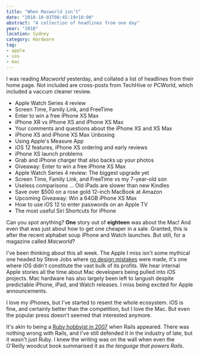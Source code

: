 ```yaml
---
title: "When Macworld isn’t"
date: "2018-10-03T08:45:19+10:00"
abstract: "A collection of headlines from one day"
year: "2018"
location: Sydney
category: Hardware
tag:
- apple
- ios
- mac
---
```

I was reading *Macworld* yesterday, and collated a list of headlines from their home page. Not included are cross-posts from TechHive or PCWorld, which included a vaccum cleaner review. 

* Apple Watch Series 4 review
* Screen Time, Family Link, and FreeTime
* Enter to win a free iPhone XS Max
* iPhone XR vs iPhone XS and iPhone XS Max
* Your comments and questions about the iPhone XS and XS Max
* iPhone XS and iPhone XS Max Unboxing
* Using Apple's Measure App
* iOS 12 features, iPhone XS ordering and early reviews
* iPhone XS launch problems
* Grab and iPhone charger that also backs up your photos
* Giveaway: Enter to win a free iPhone XS Max
* Apple Watch Series 4 review: The biggest upgrade yet
* Screen Time, Family Link, and FreeTime vs my 7-year-old son
* Useless comparisons ... Old iPads are slower than new Kindles
* Save over $500 on a rose gold 12-inch MacBook at Amazon
* Upcoming Giveaway: Win a 64GB iPhone XS Max
* How to use iOS 12 to enter passwords on an Apple TV
* The most useful Siri Shortcuts for iPhone

Can you spot anything? **One** story out of **eighteen** was about the Mac! And even that was just about how to get one cheaper in a sale. Granted, this is after the recent alphabet soup iPhone and Watch launches. But still, for a magazine called *Macworld*?

I've been thinking about this all week. The Apple I miss isn't some mythical one headed by Steve Jobs where [no design mistakes] were made, it's one where iOS didn't constitute the vast bulk of its profits. We hear internal Apple stories all the time about Mac developers being pulled into iOS projects. Mac hardware has also largely been left to langush despite predictable iPhone, iPad, and Watch releases. I miss being excited for Apple announcements.

I love my iPhones, but I've started to resent the whole ecosystem. iOS is fine, and certainly better than the competition, but I love the Mac. But even the popular press doesn't seemed that interested anymore.

It's akin to being a [Ruby hobbyist in 2007] when Rails appeared. There was nothing wrong with Rails, and I've still defended it in the industry of late, but it wasn't just Ruby. I knew the writing was on the wall when even the O'Reilly woodcut book summarised it as *the language that powers Rails*.

[no design mistakes]: https://rubenerd.com/but-steve-jobs-wouldnt-have-done-it/
[Ruby hobbyist in 2007]: https://rubenerd.com/rails-pollutes-ruby-search-results/

